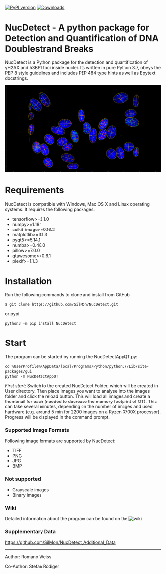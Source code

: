 [![PyPI version](https://badge.fury.io/py/NucDetect.svg)](https://badge.fury.io/py/NucDetect) [![Downloads](https://pepy.tech/badge/nucdetect)](https://pepy.tech/project/nucdetect)

NucDetect - A python package for Detection and Quantification of DNA Doublestrand Breaks
============

NucDetect is a Python package for the detection and quantification of γH2AX and 53BP1 foci inside nuclei. Its written in 
pure Python 3.7, obeys the PEP 8 style guidelines and includes PEP 484 type hints as well as Epytext docstrings.

![Result](https://github.com/SilMon/NucDetect_Additional_Data/blob/main/WIKI/result.png)

Requirements
============

NucDetect is compatible with Windows, Mac OS X and Linux operating systems. It requires 
the following packages:

* tensorflow>=2.1.0
* numpy>=1.18.1
* scikit-image>=0.16.2
* matplotlib>=3.1.3
* pyqt5>=5.14.1
* numba>=0.48.0
* pillow>=7.0.0
* qtawesome>=0.6.1
* piexif>=1.1.3

Installation
============
Run the following commands to clone and install from GitHub

```console
$ git clone https://github.com/SilMon/NucDetect.git
```

or pypi
```console
python3 -m pip install NucDetect
```

Start
============
The program can be started by running the NucDetectAppQT.py:
```console
cd %UserProfile%/AppData/local/Programs/Python/python37/Lib/site-packages/gui
python -m NucDetectAppQT
```
*First start*: Switch to the created NucDetect Folder, which will be created in User directory. Then place images you
want to analyse into the images folder and click the reload button. This will load all images and create a thumbnail for
each (needed to decrease the memory footprint of QT). This can take several minutes, depending on the number of images
and used hardware (e.g. around 5 min for 2200 images on a Ryzen 3700X processor). Progress will be displayed in the
command prompt.

### Supported Image Formats

Following image formats are supported by NucDetect:
* TIFF
* PNG
* JPG
* BMP

### Not supported

* Grayscale images
* Binary images

### Wiki
Detailed information about the program can be found on the ![wiki](https://github.com/SilMon/NucDetect/wiki)

### Supplementary Data
https://github.com/SilMon/NucDetect_Additional_Data
___

Author: Romano Weiss

Co-Author: Stefan Rödiger
